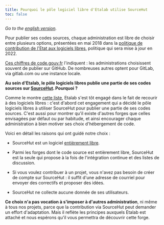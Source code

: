 ```yaml
---
title: Pourquoi le pôle logiciel libre d'Etalab utilise SourceHut
toc: false
---
```


*Go to the [english version](why-sourcehut.md).*

Pour publier ses codes sources, chaque administration est libre de
choisir entre plusieurs options, présentées en mai 2018 dans la
[politique de contribution de l'Etat aux logiciels
libres](https://www.numerique.gouv.fr/publications/politique-logiciel-libre/),
politique qui sera mise à jour en 2022.

[Ces chiffres de code.gouv.fr](https://code.gouv.fr/#/stats)
l'indiquent : les administrations choisissent souvent de publier sur
GitHub.  De nombreuses autres optent pour GitLab, via gitlab.com ou
une instance locale.

**Au sein d'Etalab, le pôle logiciels libres publie une partie de ses
codes sources sur [SourceHut](https://sourcehut.org).  Pourquoi ?**

Comme le montre [cette
liste](https://github.com/etalab/etalab/blob/master/logiciels-libres.md#les-logiciels-libres-utilis%C3%A9s-par-etalab),
Etalab s'est tôt engagé dans le fait de recourir à des logiciels
libres : c'est d'abord cet engagement qui a décidé le pôle logiciels
libres à utiliser SourceHut pour publier une partie de ses codes
sources.  C'est aussi pour montrer qu'il existe d'autres forges que
celles envisagées par défaut ou par habitude, et ainsi encourager
chaque administration à bien motiver ses choix d'hébergement de code.

Voici en détail les raisons qui ont guidé notre choix :

- SourceHut est un logiciel [entièrement
  libre](https://sr.ht/~sircmpwn/sourcehut/).

- Parmi les forges dont le code source est entièrement libre,
  SourceHut est la seule qui propose à la fois de l'intégration
  continue et des listes de discussion.

- Si vous voulez contribuer à un projet, vous n'avez pas besoin de
  créer de compte sur SourceHut : il suffit d'une adresse de courriel
  pour envoyer des correctifs et proposer des idées.

- SourceHut ne collecte aucune donnée de ses utilisateurs.

**Ce choix n'a pas vocation à s'imposer à d'autres administration**,
ni même à tous nos projets, parce que la contribution via SourceHut
peut demander un effort d'adaptation.  Mais il reflète les principes
auxquels Etalab est attaché et nous espérons qu'il vous permettra de
découvrir cette forge.
